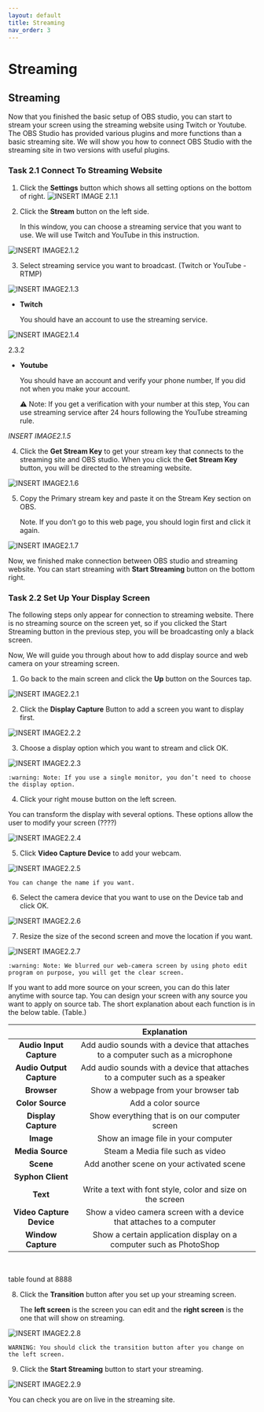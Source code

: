 ```yaml
---
layout: default
title: Streaming
nav_order: 3
---
```

 
# Streaming #

## Streaming ##

Now that you finished the basic setup of OBS studio, you can start to stream your screen using the streaming website using Twitch or Youtube. The OBS Studio has provided various plugins and more functions than a basic streaming site. We will show you how to connect OBS Studio with the streaming site in two versions with useful plugins.

### Task 2.1 Connect To Streaming Website ###

1) Click the **Settings** button which shows all setting options on the bottom of right.
![_INSERT IMAGE 2.1.1_](https://github.com/kailinwei/using-OBS/blob/gh-pages/assets/images/task2.1.1.png)    

2) Click the **Stream** button on the left side. 

    In this window, you can choose a streaming service that you want to use. We will use Twitch and YouTube in this instruction.

![_INSERT IMAGE2.1.2_](https://github.com/kailinwei/using-OBS/blob/gh-pages/assets/images/task2.1.2.png)

3) Select streaming service you want to broadcast. (Twitch or YouTube - RTMP)

![_INSERT IMAGE2.1.3_](https://github.com/kailinwei/using-OBS/blob/gh-pages/assets/images/task2.1.3.png)

* **Twitch**

    
    You should have an account to use the streaming service.


![_INSERT IMAGE2.1.4_](https://github.com/kailinwei/using-OBS/blob/gh-pages/assets/images/task2.1.4.png)

2.3.2
* **Youtube**

    You should have an account and verify your phone number, If you did not when you make your account.
    
    :warning: Note: If you get a verification with your number at this step, You can use streaming service after 24 hours following the YouTube streaming rule.

_INSERT IMAGE2.1.5_

4) Click the **Get Stream Key** to get your stream key that connects to the streaming site and OBS studio. 
When you click the **Get Stream Key** button, you will be directed to the streaming website. 

![_INSERT IMAGE2.1.6_](https://github.com/kailinwei/using-OBS/blob/gh-pages/assets/images/task2.1.6.png)

5) Copy the Primary stream key and paste it on the Stream Key section on OBS.

    Note. If you don’t go to this web page, you should login first and click it again.


![_INSERT IMAGE2.1.7_](https://github.com/kailinwei/using-OBS/blob/gh-pages/assets/images/task2.1.7.png)

Now, we finished make connection between OBS studio and streaming website. You can start streaming with **Start Streaming** button on the bottom right.


### Task 2.2 Set Up Your Display Screen ###

The following steps only appear for connection to streaming website. There is no streaming source on the screen yet, so if you clicked the Start Streaming button in the previous step, you will be broadcasting only a black screen.

Now, We will guide you through about how to add display source and web camera on your streaming screen. 


1) Go back to the main screen and click the **Up** button on the Sources tap.

![_INSERT IMAGE2.2.1_](https://github.com/kailinwei/using-OBS/blob/gh-pages/assets/images/task2.2.1.png)

2) Click the **Display Capture** Button to add a screen you want to display first. 

![_INSERT IMAGE2.2.2_](https://github.com/kailinwei/using-OBS/blob/gh-pages/assets/images/task2.2.2.png)

3) Choose a display option which you want to stream and click OK.

![_INSERT IMAGE2.2.3_](https://github.com/kailinwei/using-OBS/blob/gh-pages/assets/images/task2.2.3.png)

    :warning: Note: If you use a single monitor, you don’t need to choose the display option. 

4) Click your right mouse button on the left screen. 

You can transform the display with several options. These options allow the user to modify your screen (????)


![_INSERT IMAGE2.2.4_](https://github.com/kailinwei/using-OBS/blob/gh-pages/assets/images/task2.2.4.png)



5) Click **Video Capture Device** to add your webcam. 


![_INSERT IMAGE2.2.5_](https://github.com/kailinwei/using-OBS/blob/gh-pages/assets/images/task2.2.5.png)

    You can change the name if you want.

6) Select the camera device that you want to use on the Device tab and click OK.


![_INSERT IMAGE2.2.6_](https://github.com/kailinwei/using-OBS/blob/gh-pages/assets/images/task2.2.6.png)

7) Resize the size of the second screen and move the location if you want.

![_INSERT IMAGE2.2.7_](https://github.com/kailinwei/using-OBS/blob/gh-pages/assets/images/task2.2.7png.png)

    :warning: Note: We blurred our web-camera screen by using photo edit program on purpose, you will get the clear screen.

If you want to add more source on your screen, you can do this later anytime with source tap.
You can design your screen with any source you want to apply on source tab.
The short explanation about each function is in the below table. (Table.)

|      |**Explanation**  |
|:----:|:-----------------:|
|**Audio Input Capture**|Add audio sounds with a device that attaches to a computer such as a microphone |
|**Audio Output Capture**|Add audio sounds with a device that attaches to a computer such as a speaker|
|**Browser**|Show a webpage from your browser tab |
|**Color Source**|Add a color source|
|**Display Capture**| Show everything that is on our computer screen |  
|**Image**| Show an image file in your computer|
|**Media Source**|Steam a Media file such as video|    
|**Scene**| Add another scene on your activated scene|  
|**Syphon Client**||  
|**Text**| Write a text with font style, color and size on the screen|  
|**Video Capture Device**|Show a video camera screen with a device that attaches to a computer|  
|**Window Capture**|Show a certain application display on a computer such as PhotoShop|  

</br>

table found at 8888


8) Click the **Transition** button after you set up your streaming screen.

    The **left screen** is the screen you can edit and the **right screen** is the one that will show on streaming. 

![_INSERT IMAGE2.2.8_](https://github.com/kailinwei/using-OBS/blob/gh-pages/assets/images/task2.2.8.png)

    WARNING: You should click the transition button after you change on the left screen.

9) Click the **Start Streaming** button to start your streaming.

![_INSERT IMAGE2.2.9_](https://github.com/kailinwei/using-OBS/blob/gh-pages/assets/images/task2.2.9.png)

You can check you are on live in the streaming site.
